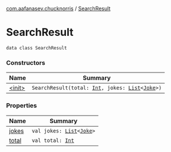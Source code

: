 [com.aafanasev.chucknorris](../index.md) / [SearchResult](./index.md)

# SearchResult

`data class SearchResult`

### Constructors

| Name | Summary |
|---|---|
| [&lt;init&gt;](-init-.md) | `SearchResult(total: `[`Int`](https://kotlinlang.org/api/latest/jvm/stdlib/kotlin/-int/index.html)`, jokes: `[`List`](https://kotlinlang.org/api/latest/jvm/stdlib/kotlin.collections/-list/index.html)`<`[`Joke`](../-joke/index.md)`>)` |

### Properties

| Name | Summary |
|---|---|
| [jokes](jokes.md) | `val jokes: `[`List`](https://kotlinlang.org/api/latest/jvm/stdlib/kotlin.collections/-list/index.html)`<`[`Joke`](../-joke/index.md)`>` |
| [total](total.md) | `val total: `[`Int`](https://kotlinlang.org/api/latest/jvm/stdlib/kotlin/-int/index.html) |
